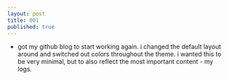 ```yaml
---
layout: post
title: 001
published: true
---
```

- got my github blog to start working again. i changed the default layout around and switched out colors throughout the theme. i wanted this to be very minimal, but to also reflect the most important content - my logs.
  



